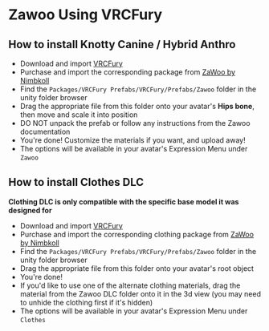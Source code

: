 Zawoo Using VRCFury
==

## How to install Knotty Canine / Hybrid Anthro
* Download and import [VRCFury](https://vrcfury.com/download)
* Purchase and import the corresponding package from [ZaWoo by Nimbkoll](https://zawoo.gumroad.com/)
* Find the `Packages/VRCFury Prefabs/VRCFury/Prefabs/Zawoo` folder in the unity folder browser
* Drag the appropriate file from this folder onto your avatar's **Hips bone**, then move and scale it into position
* DO NOT unpack the prefab or follow any instructions from the Zawoo documentation
* You're done! Customize the materials if you want, and upload away!
* The options will be available in your avatar's Expression Menu under `Zawoo`

## How to install Clothes DLC
**Clothing DLC is only compatible with the specific base model it was designed for**
* Download and import [VRCFury](https://vrcfury.com/download)
* Purchase and import the corresponding clothing package from [ZaWoo by Nimbkoll](https://zawoo.gumroad.com/)
* Find the `Packages/VRCFury Prefabs/VRCFury/Prefabs/Zawoo` folder in the unity folder browser
* Drag the appropriate file from this folder onto your avatar's root object
* You're done!
* If you'd like to use one of the alternate clothing materials, drag the material from the Zawoo DLC folder onto it in the 3d view (you may need to unhide the clothing first if it's hidden)
* The options will be available in your avatar's Expression Menu under `Clothes`

